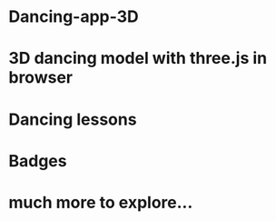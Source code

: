 # Dancing-app-3D
 # 3D dancing model with three.js in browser
 # Dancing lessons
 # Badges
 # much more to explore...
 
